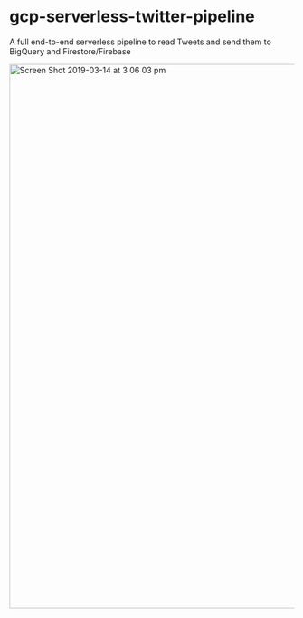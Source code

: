 # gcp-serverless-twitter-pipeline
A full end-to-end serverless pipeline to read Tweets and send them to BigQuery and Firestore/Firebase

<img width="961" alt="Screen Shot 2019-03-14 at 3 06 03 pm" src="https://user-images.githubusercontent.com/5554342/54330719-e725c280-466a-11e9-833f-c1adb487f5b9.png">
